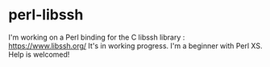 # perl-libssh

I'm working on a Perl binding for the C libssh library : https://www.libssh.org/
It's in working progress. I'm a beginner with Perl XS.
Help is welcomed!